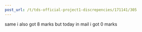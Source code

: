```yaml
---
post_url: /t/tds-official-project1-discrepencies/171141/305
---
```

same i also got 8 marks but today in mail i got 0 marks